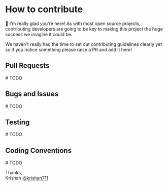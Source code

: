 # How to contribute

👋 I'm really glad you're here! As with most open source projects, contributing developers are going to be key to making this project the huge success we imagine it could be.

We haven't really had the time to set out contributing guidelines clearly yet so if you notice something please raise a PR and add it here!

## Pull Requests

\# TODO

## Bugs and Issues

\# TODO

## Testing

\# TODO

## Coding Conventions

\# TODO

Thanks,<br />
Krishan [@krishan711](https://twitter.com/krishan711)
